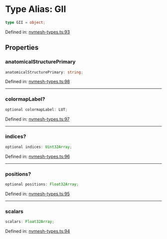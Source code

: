 # Type Alias: GII

```ts
type GII = object;
```

Defined in: [nvmesh-types.ts:93](https://github.com/thewtex/niivue/blob/main/packages/niivue/src/nvmesh-types.ts#L93)

## Properties

### anatomicalStructurePrimary

```ts
anatomicalStructurePrimary: string;
```

Defined in: [nvmesh-types.ts:98](https://github.com/thewtex/niivue/blob/main/packages/niivue/src/nvmesh-types.ts#L98)

---

### colormapLabel?

```ts
optional colormapLabel: LUT;
```

Defined in: [nvmesh-types.ts:97](https://github.com/thewtex/niivue/blob/main/packages/niivue/src/nvmesh-types.ts#L97)

---

### indices?

```ts
optional indices: Uint32Array;
```

Defined in: [nvmesh-types.ts:96](https://github.com/thewtex/niivue/blob/main/packages/niivue/src/nvmesh-types.ts#L96)

---

### positions?

```ts
optional positions: Float32Array;
```

Defined in: [nvmesh-types.ts:95](https://github.com/thewtex/niivue/blob/main/packages/niivue/src/nvmesh-types.ts#L95)

---

### scalars

```ts
scalars: Float32Array;
```

Defined in: [nvmesh-types.ts:94](https://github.com/thewtex/niivue/blob/main/packages/niivue/src/nvmesh-types.ts#L94)
